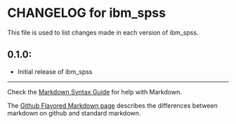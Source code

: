 # CHANGELOG for ibm_spss

This file is used to list changes made in each version of ibm_spss.

## 0.1.0:

* Initial release of ibm_spss

- - - 
Check the [Markdown Syntax Guide](http://daringfireball.net/projects/markdown/syntax) for help with Markdown.

The [Github Flavored Markdown page](http://github.github.com/github-flavored-markdown/) describes the differences between markdown on github and standard markdown.
